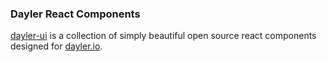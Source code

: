 ### Dayler React Components

[dayler-ui](https://ui.dayler.io/) is a collection of simply beautiful open source react components designed for [dayler.io](https://dayler.io/).
